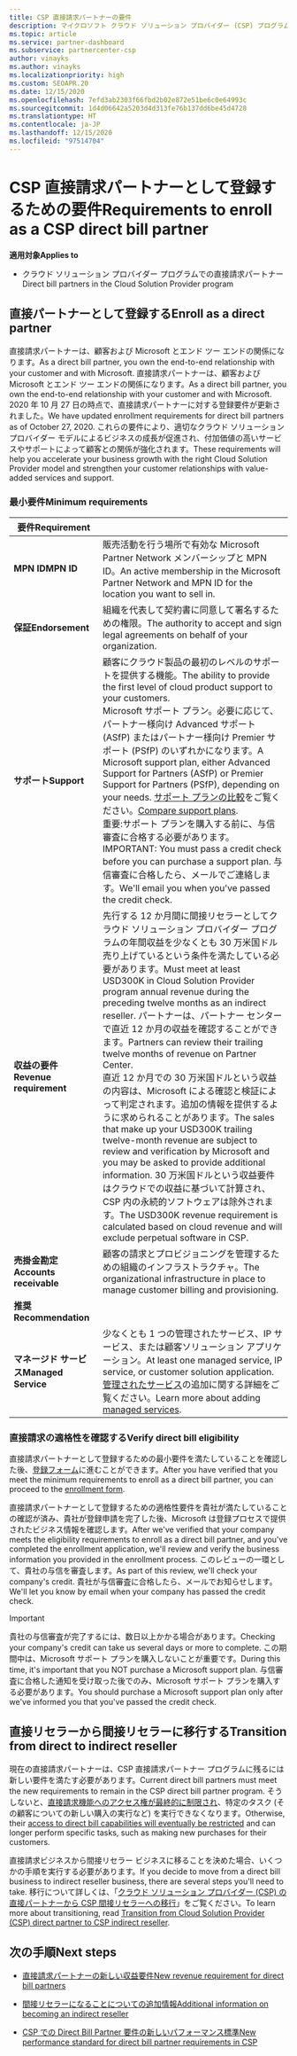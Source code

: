 ```yaml
---
title: CSP 直接請求パートナーの要件
description: マイクロソフト クラウド ソリューション プロバイダー (CSP) プログラムの直接請求パートナーになるための最新のサポートおよびサービス要件を満たす方法について説明します。
ms.topic: article
ms.service: partner-dashboard
ms.subservice: partnercenter-csp
author: vinayks
ms.author: vinayks
ms.localizationpriority: high
ms.custom: SEOAPR.20
ms.date: 12/15/2020
ms.openlocfilehash: 7efd3ab2303f66fbd2b02e872e51be6c0e64993c
ms.sourcegitcommit: 1d4d06642a5203d4d313fe76b137dd6be45d4728
ms.translationtype: HT
ms.contentlocale: ja-JP
ms.lasthandoff: 12/15/2020
ms.locfileid: "97514704"
---
```

# <a name="requirements-to-enroll-as-a-csp-direct-bill-partner"></a><span data-ttu-id="6cb29-103">CSP 直接請求パートナーとして登録するための要件</span><span class="sxs-lookup"><span data-stu-id="6cb29-103">Requirements to enroll as a CSP direct bill partner</span></span>

<span data-ttu-id="6cb29-104">**適用対象**</span><span class="sxs-lookup"><span data-stu-id="6cb29-104">**Applies to**</span></span>

- <span data-ttu-id="6cb29-105">クラウド ソリューション プロバイダー プログラムでの直接請求パートナー</span><span class="sxs-lookup"><span data-stu-id="6cb29-105">Direct bill partners in the Cloud Solution Provider program</span></span>

## <a name="enroll-as-a-direct-partner"></a><span data-ttu-id="6cb29-106">直接パートナーとして登録する</span><span class="sxs-lookup"><span data-stu-id="6cb29-106">Enroll as a direct partner</span></span>

<span data-ttu-id="6cb29-107">直接請求パートナーは、顧客および Microsoft とエンド ツー エンドの関係になります。</span><span class="sxs-lookup"><span data-stu-id="6cb29-107">As a direct bill partner, you own the end-to-end relationship with your customer and with Microsoft.</span></span> <span data-ttu-id="6cb29-108">直接請求パートナーは、顧客および Microsoft とエンド ツー エンドの関係になります。</span><span class="sxs-lookup"><span data-stu-id="6cb29-108">As a direct bill partner, you own the end-to-end relationship with your customer and with Microsoft.</span></span> <span data-ttu-id="6cb29-109">2020 年 10 月 27 日の時点で、直接請求パートナーに対する登録要件が更新されました。</span><span class="sxs-lookup"><span data-stu-id="6cb29-109">We have updated enrollment requirements for direct bill partners as of October 27, 2020.</span></span> <span data-ttu-id="6cb29-110">これらの要件により、適切なクラウド ソリューション プロバイダー モデルによるビジネスの成長が促進され、付加価値の高いサービスやサポートによって顧客との関係が強化されます。</span><span class="sxs-lookup"><span data-stu-id="6cb29-110">These requirements will help you accelerate your business growth with the right Cloud Solution Provider model and strengthen your customer relationships with value-added services and support.</span></span>  

### <a name="minimum-requirements"></a><span data-ttu-id="6cb29-111">最小要件</span><span class="sxs-lookup"><span data-stu-id="6cb29-111">Minimum requirements</span></span>

|<span data-ttu-id="6cb29-112">**要件**</span><span class="sxs-lookup"><span data-stu-id="6cb29-112">**Requirement**</span></span>|                |
|--------------------------------|--------------------------------------------------------------|
|<span data-ttu-id="6cb29-113">**MPN ID**</span><span class="sxs-lookup"><span data-stu-id="6cb29-113">**MPN ID**</span></span>   |<span data-ttu-id="6cb29-114">販売活動を行う場所で有効な Microsoft Partner Network メンバーシップと MPN ID。</span><span class="sxs-lookup"><span data-stu-id="6cb29-114">An active membership in the Microsoft Partner Network and MPN ID for the location you want to sell in.</span></span>   |
|<span data-ttu-id="6cb29-115">**保証**</span><span class="sxs-lookup"><span data-stu-id="6cb29-115">**Endorsement**</span></span>   |<span data-ttu-id="6cb29-116">組織を代表して契約書に同意して署名するための権限。</span><span class="sxs-lookup"><span data-stu-id="6cb29-116">The authority to accept and sign legal agreements on behalf of your organization.</span></span>|
|<span data-ttu-id="6cb29-117">**サポート**</span><span class="sxs-lookup"><span data-stu-id="6cb29-117">**Support**</span></span>   |<span data-ttu-id="6cb29-118">顧客にクラウド製品の最初のレベルのサポートを提供する機能。</span><span class="sxs-lookup"><span data-stu-id="6cb29-118">The ability to provide the first level of cloud product support to your customers.</span></span> <br/><span data-ttu-id="6cb29-119">Microsoft サポート プラン。必要に応じて、パートナー様向け Advanced サポート (ASfP) またはパートナー様向け Premier サポート (PSfP) のいずれかになります。</span><span class="sxs-lookup"><span data-stu-id="6cb29-119">A Microsoft support plan, either Advanced Support for Partners (ASfP) or Premier Support for Partners (PSfP), depending on your needs.</span></span> <span data-ttu-id="6cb29-120">[サポート プランの比較](https://partner.microsoft.com/support/partnersupport)をご覧ください。</span><span class="sxs-lookup"><span data-stu-id="6cb29-120">[Compare support plans](https://partner.microsoft.com/support/partnersupport).</span></span><br/><span data-ttu-id="6cb29-121">重要:サポート プランを購入する前に、与信審査に合格する必要があります。</span><span class="sxs-lookup"><span data-stu-id="6cb29-121">IMPORTANT: You must pass a credit check before you can purchase a support plan.</span></span> <span data-ttu-id="6cb29-122">与信審査に合格したら、メールでご連絡します。</span><span class="sxs-lookup"><span data-stu-id="6cb29-122">We'll email you when you've passed the credit check.</span></span> |
|<span data-ttu-id="6cb29-123">**収益の要件**</span><span class="sxs-lookup"><span data-stu-id="6cb29-123">**Revenue requirement**</span></span>|<span data-ttu-id="6cb29-124">先行する 12 か月間に間接リセラーとしてクラウド ソリューション プロバイダー プログラムの年間収益を少なくとも 30 万米国ドル売り上げているという条件を満たしている必要があります。</span><span class="sxs-lookup"><span data-stu-id="6cb29-124">Must meet at least USD300K in Cloud Solution Provider program annual revenue during the preceding twelve months as an indirect reseller.</span></span> <span data-ttu-id="6cb29-125">パートナーは、パートナー センターで直近 12 か月の収益を確認することができます。</span><span class="sxs-lookup"><span data-stu-id="6cb29-125">Partners can review their trailing twelve months of revenue on Partner Center.</span></span><br/><span data-ttu-id="6cb29-126">直近 12 か月での 30 万米国ドルという収益の内容は、Microsoft による確認と検証によって判定されます。追加の情報を提供するように求められることがあります。</span><span class="sxs-lookup"><span data-stu-id="6cb29-126">The sales that make up your USD300K trailing twelve-month revenue are subject to review and verification by Microsoft and you may be asked to provide additional information.</span></span> <span data-ttu-id="6cb29-127">30 万米国ドルという収益要件はクラウドでの収益に基づいて計算され、CSP 内の永続的ソフトウェアは除外されます。</span><span class="sxs-lookup"><span data-stu-id="6cb29-127">The USD300K revenue requirement is calculated based on cloud revenue and will exclude perpetual software in CSP.</span></span>|
|<span data-ttu-id="6cb29-128">**売掛金勘定**</span><span class="sxs-lookup"><span data-stu-id="6cb29-128">**Accounts receivable**</span></span> |<span data-ttu-id="6cb29-129">顧客の請求とプロビジョニングを管理するための組織のインフラストラクチャ。</span><span class="sxs-lookup"><span data-stu-id="6cb29-129">The organizational infrastructure in place to manage customer billing and provisioning.</span></span>|
|<span data-ttu-id="6cb29-130">**推奨**</span><span class="sxs-lookup"><span data-stu-id="6cb29-130">**Recommendation**</span></span>|             |
|<span data-ttu-id="6cb29-131">**マネージド サービス**</span><span class="sxs-lookup"><span data-stu-id="6cb29-131">**Managed Service**</span></span>   |<span data-ttu-id="6cb29-132">少なくとも 1 つの管理されたサービス、IP サービス、または顧客ソリューション アプリケーション。</span><span class="sxs-lookup"><span data-stu-id="6cb29-132">At least one managed service, IP service, or customer solution application.</span></span> <span data-ttu-id="6cb29-133">[管理されたサービス](https://partner.microsoft.com/business-opportunities/managed-services-provider)の追加に関する詳細をご覧ください。</span><span class="sxs-lookup"><span data-stu-id="6cb29-133">Learn more about adding [managed services](https://partner.microsoft.com/business-opportunities/managed-services-provider).</span></span>|


### <a name="verify-direct-bill-eligibility"></a><span data-ttu-id="6cb29-134">直接請求の適格性を確認する</span><span class="sxs-lookup"><span data-stu-id="6cb29-134">Verify direct bill eligibility</span></span>

<span data-ttu-id="6cb29-135">直接請求パートナーとして登録するための最小要件を満たしていることを確認した後、[登録フォーム](https://partner.microsoft.com/pcv/register/joinnow/enrollmentwelcome/Reseller/migrate?cloudInstance=Global)に進むことができます。</span><span class="sxs-lookup"><span data-stu-id="6cb29-135">After you have verified that you meet the minimum requirements to enroll as a direct bill partner, you can proceed to the [enrollment form](https://partner.microsoft.com/pcv/register/joinnow/enrollmentwelcome/Reseller/migrate?cloudInstance=Global).</span></span>

<span data-ttu-id="6cb29-136">直接請求パートナーとして登録するための適格性要件を貴社が満たしていることの確認が済み、貴社が登録申請を完了した後、Microsoft は登録プロセスで提供されたビジネス情報を確認します。</span><span class="sxs-lookup"><span data-stu-id="6cb29-136">After we've verified that your company meets the eligibility requirements to enroll as a direct bill partner, and you've completed the enrollment application, we'll review and verify the business information you provided in the enrollment process.</span></span> <span data-ttu-id="6cb29-137">このレビューの一環として、貴社の与信を審査します。</span><span class="sxs-lookup"><span data-stu-id="6cb29-137">As part of this review, we'll check your company's credit.</span></span> <span data-ttu-id="6cb29-138">貴社が与信審査に合格したら、メールでお知らせします。</span><span class="sxs-lookup"><span data-stu-id="6cb29-138">We'll let you know by email when your company has passed the credit check.</span></span>
>[!IMPORTANT]
><span data-ttu-id="6cb29-139">貴社の与信審査が完了するには、数日以上かかる場合があります。</span><span class="sxs-lookup"><span data-stu-id="6cb29-139">Checking your company's credit can take us several days or more to complete.</span></span> <span data-ttu-id="6cb29-140">この期間中は、Microsoft サポート プランを購入しないことが重要です。</span><span class="sxs-lookup"><span data-stu-id="6cb29-140">During this time, it's important that you NOT purchase a Microsoft support plan.</span></span> <span data-ttu-id="6cb29-141">与信審査に合格した通知を受け取った後でのみ、Microsoft サポート プランを購入する必要があります。</span><span class="sxs-lookup"><span data-stu-id="6cb29-141">You should purchase a Microsoft support plan only after we've informed you that you've passed the credit check.</span></span>

## <a name="transition-from-direct-to-indirect-reseller"></a><span data-ttu-id="6cb29-142">直接リセラーから間接リセラーに移行する</span><span class="sxs-lookup"><span data-stu-id="6cb29-142">Transition from direct to indirect reseller</span></span>

<span data-ttu-id="6cb29-143">現在の直接請求パートナーは、CSP 直接請求パートナー プログラムに残るには新しい要件を満たす必要があります。</span><span class="sxs-lookup"><span data-stu-id="6cb29-143">Current direct bill partners must meet the new requirements to remain in the CSP direct bill partner program.</span></span> <span data-ttu-id="6cb29-144">そうしないと、[直接請求機能へのアクセス権が最終的に制限され](restricted-direct-bill-capabilities.md)、特定のタスク (その顧客についての新しい購入の実行など) を実行できなくなります。</span><span class="sxs-lookup"><span data-stu-id="6cb29-144">Otherwise, their [access to direct bill capabilities will eventually be restricted](restricted-direct-bill-capabilities.md) and can longer perform specific tasks, such as making new purchases for their customers.</span></span>

<span data-ttu-id="6cb29-145">直接請求ビジネスから間接リセラー ビジネスに移ることを決めた場合、いくつかの手順を実行する必要があります。</span><span class="sxs-lookup"><span data-stu-id="6cb29-145">If you decide to move from a direct bill business to indirect reseller business, there are several steps you'll need to take.</span></span> <span data-ttu-id="6cb29-146">移行について詳しくは、「[クラウド ソリューション プロバイダー (CSP) の直接パートナーから CSP 間接リセラーへの移行](transition-direct-to-indirect.md)」をご覧ください。</span><span class="sxs-lookup"><span data-stu-id="6cb29-146">To learn more about transitioning, read [Transition from Cloud Solution Provider (CSP) direct partner to CSP indirect reseller](transition-direct-to-indirect.md).</span></span>

## <a name="next-steps"></a><span data-ttu-id="6cb29-147">次の手順</span><span class="sxs-lookup"><span data-stu-id="6cb29-147">Next steps</span></span>

- [<span data-ttu-id="6cb29-148">直接請求パートナーの新しい収益要件</span><span class="sxs-lookup"><span data-stu-id="6cb29-148">New revenue requirement for direct bill partners</span></span>](./announcements/2020-october.md#13)
 
- [<span data-ttu-id="6cb29-149">間接リセラーになることについての追加情報</span><span class="sxs-lookup"><span data-stu-id="6cb29-149">Additional information on becoming an indirect reseller</span></span>](https://assetsprod.microsoft.com/csp-directbill-to-indirect-transition.pdf)

- [<span data-ttu-id="6cb29-150">CSP での Direct Bill Partner 要件の新しいパフォーマンス標準</span><span class="sxs-lookup"><span data-stu-id="6cb29-150">New performance standard for direct bill partner requirements in CSP</span></span>](https://partner.microsoft.comresources/collection/new-performance-standard-for-direct-bill-partner-requirements-in-csp#/)
